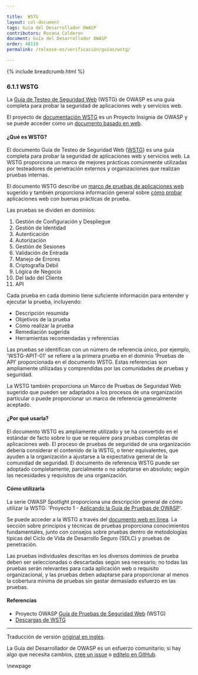 ```yaml
---

title:  WSTG
layout: col-document
tags: Guía del Desarrollador OWASP
contributors: Roxana Calderon
document: Guía del Desarrollador OWASP
order: 48110
permalink: /release-es/verificación/guías/wstg/

---
```


{% include breadcrumb.html %}

### 6.1.1 WSTG

La [Guía de Testeo de Seguridad Web][wstg] (WSTG) de OWASP es una guía completa para probar la seguridad de
aplicaciones web y servicios web.

El proyecto de [documentación WSTG][wstg] es un Proyecto Insignia de OWASP
y se puede acceder como un [documento basado en web][wstg-latest].

#### ¿Qué es WSTG?

El documento Guía de Testeo de Seguridad Web ([WSTG][wstg]) es una guía completa para probar la seguridad
de aplicaciones web y servicios web.
La WSTG proporciona un marco de mejores prácticas comúnmente utilizadas por testeadores de penetración externos
y organizaciones que realizan pruebas internas.

El documento WSTG describe un [marco de pruebas de aplicaciones web][wstg-framework] sugerido
y también proporciona información general sobre [cómo probar][wstg-howto] aplicaciones web con buenas prácticas de prueba.

Las pruebas se dividen en dominios:

1. Gestión de Configuración y Despliegue
2. Gestión de Identidad
3. Autenticación
4. Autorización
5. Gestión de Sesiones
6. Validación de Entrada
7. Manejo de Errores
8. Criptografía Débil
9. Lógica de Negocio
10. Del lado del Cliente
11. API

Cada prueba en cada dominio tiene suficiente información para entender y ejecutar la prueba, incluyendo:

* Descripción resumida
* Objetivos de la prueba
* Cómo realizar la prueba
* Remediación sugerida
* Herramientas recomendadas y referencias

Las pruebas se identifican con un número de referencia único,
por ejemplo, 'WSTG-APIT-01' se refiere a la primera prueba en el dominio 'Pruebas de API' proporcionada en el documento WSTG.
Estas referencias son ampliamente utilizadas y comprendidas por las comunidades de pruebas y seguridad.

La WSTG también proporciona un Marco de Pruebas de Seguridad Web sugerido que pueden ser adaptados
a los procesos de una organización particular o puede proporcionar un marco de referencia generalmente aceptado.

#### ¿Por qué usarla?

El documento WSTG es ampliamente utilizado y se ha convertido en el estándar de facto sobre
lo que se requiere para pruebas completas de aplicaciones web.
El proceso de pruebas de seguridad de una organización debería considerar el contenido de la WSTG, o tener equivalentes,
que ayuden a la organización a ajustarse a la expectativa general de la comunidad de seguridad.
El documento de referencia WSTG puede ser adoptado completamente, parcialmente o no adoptarse en absoluto;
según las necesidades y requisitos de una organización.

#### Cómo utilizarla

La serie OWASP Spotlight proporciona una descripción  general de cómo utilizar la WSTG:
'Proyecto 1 - [Aplicando la Guía de Pruebas de OWASP][spotlight01]'.

Se puede acceder a la WSTG a través del [documento web en línea][wstg-latest].
La sección sobre principios y técnicas de pruebas proporciona conocimientos fundamentales,
junto con consejos sobre pruebas dentro de metodologías típicas del Ciclo de Vida de Desarrollo Seguro (SDLC) y pruebas de penetración.

Las pruebas individuales descritas en los diversos dominios de prueba deben ser seleccionadas o descartadas según sea necesario;
no todas las pruebas serán relevantes para cada aplicación web o requisito organizacional,
y las pruebas deben adaptarse para proporcionar al menos la cobertura mínima de pruebas sin gastar demasiado esfuerzo en las pruebas.

#### Referencias

* Proyecto OWASP [Guía de Pruebas de Seguridad Web][wstg] (WSTG)
* [Descargas de WSTG][wstg-latest]

----
Traducción de versión [original en inglés][release080101].

La Guía del Desarrollador de OWASP es un esfuerzo comunitario; si hay algo que necesita cambios,
[cree un issue][issue080101] o [edítelo en GitHub][edit080101].

[release080101]: https://github.com/OWASP/www-project-developer-guide/blob/main/release/08-verification/01-guides/01-wstg.md
[edit080101]: https://github.com/OWASP/www-project-developer-guide/blob/main/draft/08-verification/01-guides/01-wstg.md
[issue080101]: https://github.com/OWASP/www-project-developer-guide/issues/new?labels=content&template=request.md&title=Update:%2008-verification/01-guides/01-wstg
[spotlight01]: https://youtu.be/bxQPePVDbQk
[wstg]: https://owasp.org/www-project-web-security-testing-guide/
[wstg-framework]: https://owasp.org/www-project-web-security-testing-guide/latest/3-The_OWASP_Testing_Framework/0-The_Web_Security_Testing_Framework
[wstg-howto]: https://owasp.org/www-project-web-security-testing-guide/latest/4-Web_Application_Security_Testing/
[wstg-latest]: https://owasp.org/www-project-web-security-testing-guide/stable/

\newpage